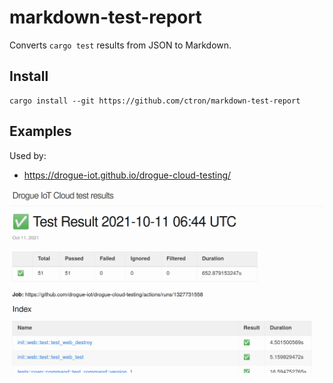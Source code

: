 # markdown-test-report

Converts `cargo test` results from JSON to Markdown.

## Install

    cargo install --git https://github.com/ctron/markdown-test-report

## Examples

Used by:

  * https://drogue-iot.github.io/drogue-cloud-testing/

![Example Screenshot](docs/example1.png)
